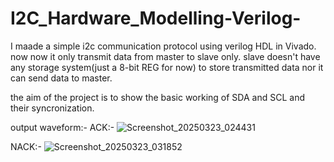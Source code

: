 # I2C_Hardware_Modelling-Verilog-

I maade a simple i2c communication protocol using verilog HDL in Vivado.
now now it only transmit data from master to slave only.
slave doesn't have any storage system(just a 8-bit REG for now) to store transmitted data nor it can send data to master.

the aim of the project is to show the basic working of SDA and SCL and their syncronization.

output waveform:-
ACK:-
![Screenshot_20250323_024431](https://github.com/user-attachments/assets/d00df02a-c578-42eb-8f7f-b12acef1e605)

NACK:-
![Screenshot_20250323_031852](https://github.com/user-attachments/assets/7bd73b08-e99d-4798-beca-90a3e20d8967)


